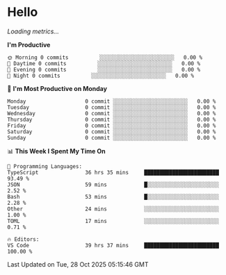 # Hello

<!-- METRICS:START -->
<p><em>Loading metrics…</em></p>
<!-- METRICS:END -->

<!--START_SECTION:waka-->
**I'm Productive**

```text
🌞 Morning 0 commits          ░░░░░░░░░░░░░░░░░░░░░░░░   0.00 % 
🌆 Daytime 0 commits          ░░░░░░░░░░░░░░░░░░░░░░░░   0.00 % 
🌃 Evening 0 commits          ░░░░░░░░░░░░░░░░░░░░░░░░   0.00 % 
🌙 Night 0 commits          ░░░░░░░░░░░░░░░░░░░░░░░░   0.00 % 
```
📅 **I'm Most Productive on Monday**

```text
Monday                   0 commit ░░░░░░░░░░░░░░░░░░░░░░░░   0.00 % 
Tuesday                  0 commit ░░░░░░░░░░░░░░░░░░░░░░░░   0.00 % 
Wednesday                0 commit ░░░░░░░░░░░░░░░░░░░░░░░░   0.00 % 
Thursday                 0 commit ░░░░░░░░░░░░░░░░░░░░░░░░   0.00 % 
Friday                   0 commit ░░░░░░░░░░░░░░░░░░░░░░░░   0.00 % 
Saturday                 0 commit ░░░░░░░░░░░░░░░░░░░░░░░░   0.00 % 
Sunday                   0 commit ░░░░░░░░░░░░░░░░░░░░░░░░   0.00 % 
```

📊 **This Week I Spent My Time On**

```text
💬 Programming Languages: 
TypeScript               36 hrs 35 mins     ████████████████████████   93.49 % 
JSON                     59 mins            █░░░░░░░░░░░░░░░░░░░░░░░   2.52 % 
Bash                     53 mins            █░░░░░░░░░░░░░░░░░░░░░░░   2.28 % 
Other                    24 mins            ░░░░░░░░░░░░░░░░░░░░░░░░   1.00 % 
TOML                     17 mins            ░░░░░░░░░░░░░░░░░░░░░░░░   0.71 % 

🔥 Editors: 
VS Code                  39 hrs 37 mins     ████████████████████████   100.00 % 
```

 Last Updated on Tue, 28 Oct 2025 05:15:46 GMT
<!--END_SECTION:waka-->

